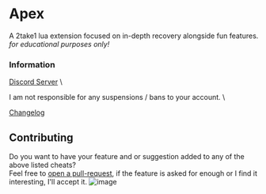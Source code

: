 # Apex
A 2take1 lua extension focused on in-depth recovery alongside fun features. \
*for educational purposes only!*

### Information
[Discord Server](https://discord.gg/jWJMPNbWD8) \

I am not responsible for any suspensions / bans to your account. \

[Changelog](https://github.com/Unknxwn007/Apex/blob/main/changelog.md)

## Contributing
Do you want to have your feature and or suggestion added to any of the above listed cheats? \
Feel free to [open a pull-request](https://github.com/Unknxwn007/Apex/pulls), if the feature is asked for enough or I find it interesting, I'll accept it. 
![image](https://github.com/Unknxwn007/Apex/assets/122758988/88407abf-a254-4f39-b27d-0394bb1a0008)
